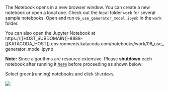 
The Notebook opens in a new browser window. You can create a new notebook or open a local one. Check out the local folder `work` for several sample notebooks. Open and run `06_use_generator_model.ipynb` in the `work` folder.

You can also open the Jupyter Notebook at https://[[HOST_SUBDOMAIN]]-8888-[[KATACODA_HOST]].environments.katacoda.com/notebooks/work/06_use_generator_model.ipynb

**Note:**
Since algorithms are resource extensive. Please **shutdown** each notebook after running it [here](https://[[HOST_SUBDOMAIN]]-8888-[[KATACODA_HOST]].environments.katacoda.com/notebooks/work) before proceeding as shown below:

Select green(running) notebooks and click `Shutdown`.

![](https://github.com/fenago/katacoda-scenarios/raw/master/deep-learning-computer-vision/2.JPG)